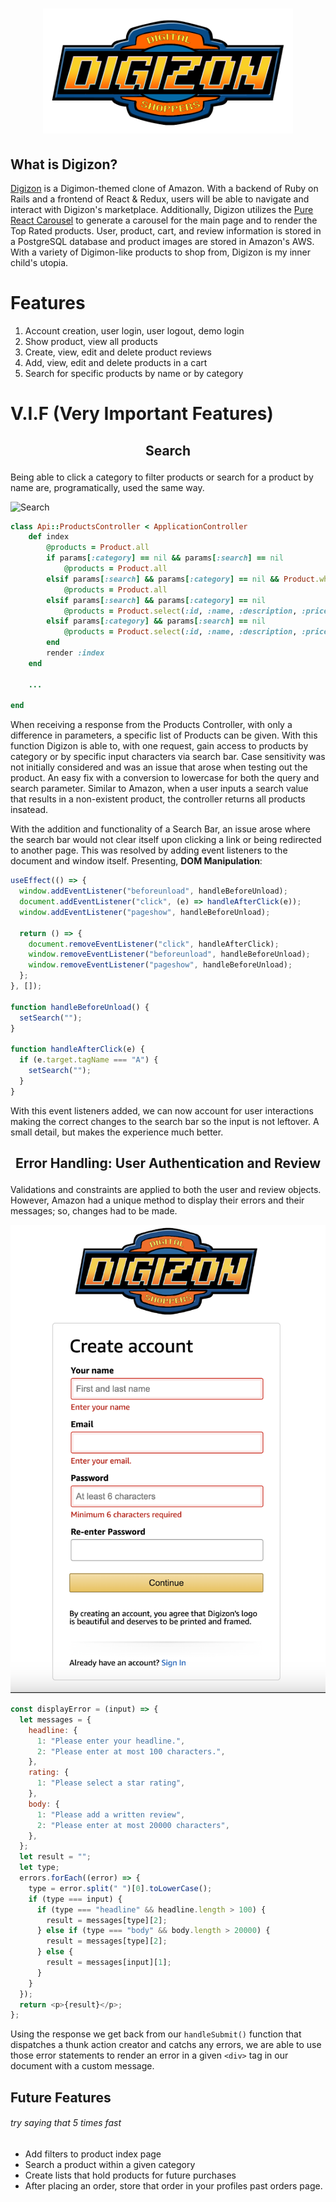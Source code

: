 # [<p align="center"/> <img src="./frontend/src/assets/logo.png" width="400" height="200" />](https://digizon.onrender.com)

## **What is Digizon?**

[Digizon](https://digizon.onrender.com) is a Digimon-themed clone of Amazon. With a backend of Ruby on Rails and a frontend of React & Redux, users will be able to navigate and interact with Digizon's marketplace. Additionally, Digizon utilizes the [Pure React Carousel](https://github.com/express-labs/pure-react-carousel) to generate a carousel for the main page and to render the Top Rated products. User, product, cart, and review information is stored in a PostgreSQL database and product images are stored in Amazon's AWS. With a variety of Digimon-like products to shop from, Digizon is my inner child's utopia.

# **Features**

1. Account creation, user login, user logout, demo login
2. Show product, view all products
3. Create, view, edit and delete product reviews
4. Add, view, edit and delete products in a cart
5. Search for specific products by name or by category

# **V.I.F (Very Important Features)**

## <p align="center"/> **Search** </p>

Being able to click a category to filter products or search for a product by name are, programatically, used the same way.

![Search](./assets/search.gif)

```ruby
class Api::ProductsController < ApplicationController
    def index
        @products = Product.all
        if params[:category] == nil && params[:search] == nil
            @products = Product.all
        elsif params[:search] && params[:category] == nil && Product.where("lower(name) LIKE ?", "%" + params[:search].downcase + "%").length == 0
            @products = Product.all
        elsif params[:search] && params[:category] == nil
            @products = Product.select(:id, :name, :description, :price, :category).where("lower(name) LIKE ?", "%" + params[:search].downcase + "%")
        elsif params[:category] && params[:search] == nil
            @products = Product.select(:id, :name, :description, :price, :category).where(category: params[:category])
        end
        render :index
    end

    ...

end
```

When receiving a response from the Products Controller, with only a difference in parameters, a specific list of Products can be given. With this function Digizon is able to, with one request, gain access to products by category or by specific input characters via search bar. Case sensitivity was not initially considered and was an issue that arose when testing out the product. An easy fix with a conversion to lowercase for both the query and search parameter. Similar to Amazon, when a user inputs a search value that results in a non-existent product, the controller returns all products insatead.

With the addition and functionality of a Search Bar, an issue arose where the search bar would not clear itself upon clicking a link or being redirected to another page. This was resolved by adding event listeners to the document and window itself. Presenting, **DOM Manipulation**:

```js
useEffect(() => {
  window.addEventListener("beforeunload", handleBeforeUnload);
  document.addEventListener("click", (e) => handleAfterClick(e));
  window.addEventListener("pageshow", handleBeforeUnload);

  return () => {
    document.removeEventListener("click", handleAfterClick);
    window.removeEventListener("beforeunload", handleBeforeUnload);
    window.removeEventListener("pageshow", handleBeforeUnload);
  };
}, []);

function handleBeforeUnload() {
  setSearch("");
}

function handleAfterClick(e) {
  if (e.target.tagName === "A") {
    setSearch("");
  }
}
```

With this event listeners added, we can now account for user interactions making the correct changes to the search bar so the input is not leftover. A small detail, but makes the experience much better.

## <p align="center"/> **Error Handling: User Authentication and Review** </p>

Validations and constraints are applied to both the user and review objects. However, Amazon had a unique method to display their errors and their messages; so, changes had to be made.

![Error Handling](./assets/error_handling.png)

```js
const displayError = (input) => {
  let messages = {
    headline: {
      1: "Please enter your headline.",
      2: "Please enter at most 100 characters.",
    },
    rating: {
      1: "Please select a star rating",
    },
    body: {
      1: "Please add a written review",
      2: "Please enter at most 20000 characters",
    },
  };
  let result = "";
  let type;
  errors.forEach((error) => {
    type = error.split(" ")[0].toLowerCase();
    if (type === input) {
      if (type === "headline" && headline.length > 100) {
        result = messages[type][2];
      } else if (type === "body" && body.length > 20000) {
        result = messages[type][2];
      } else {
        result = messages[input][1];
      }
    }
  });
  return <p>{result}</p>;
};
```

Using the response we get back from our `handleSubmit()` function that dispatches a thunk action creator and catchs any errors, we are able to use those error statements to render an error in a given `<div>` tag in our document with a custom message.

## **Future Features**

###### try saying that 5 times fast

- Add filters to product index page
- Search a product within a given category
- Create lists that hold products for future purchases
- After placing an order, store that order in your profiles past orders page.
